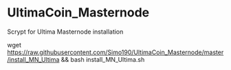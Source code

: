 # UltimaCoin_Masternode
Scrypt for Ultima Masternode installation



wget https://raw.githubusercontent.com/Simo190/UltimaCoin_Masternode/master/install_MN_Ultima && bash install_MN_Ultima.sh
